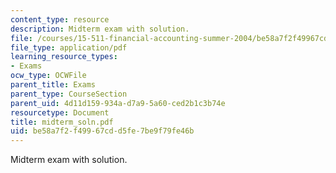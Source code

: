 ```yaml
---
content_type: resource
description: Midterm exam with solution.
file: /courses/15-511-financial-accounting-summer-2004/be58a7f2f49967cdd5fe7be9f79fe46b_midterm_soln.pdf
file_type: application/pdf
learning_resource_types:
- Exams
ocw_type: OCWFile
parent_title: Exams
parent_type: CourseSection
parent_uid: 4d11d159-934a-d7a9-5a60-ced2b1c3b74e
resourcetype: Document
title: midterm_soln.pdf
uid: be58a7f2-f499-67cd-d5fe-7be9f79fe46b
---
```

Midterm exam with solution.

